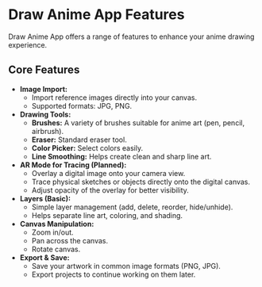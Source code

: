# Draw Anime App Features

Draw Anime App offers a range of features to enhance your anime drawing experience.

## Core Features

*   **Image Import:**
    *   Import reference images directly into your canvas.
    *   Supported formats: JPG, PNG.
*   **Drawing Tools:**
    *   **Brushes:** A variety of brushes suitable for anime art (pen, pencil, airbrush).
    *   **Eraser:** Standard eraser tool.
    *   **Color Picker:** Select colors easily.
    *   **Line Smoothing:** Helps create clean and sharp line art.
*   **AR Mode for Tracing (Planned):**
    *   Overlay a digital image onto your camera view.
    *   Trace physical sketches or objects directly onto the digital canvas.
    *   Adjust opacity of the overlay for better visibility.
*   **Layers (Basic):**
    *   Simple layer management (add, delete, reorder, hide/unhide).
    *   Helps separate line art, coloring, and shading.
*   **Canvas Manipulation:**
    *   Zoom in/out.
    *   Pan across the canvas.
    *   Rotate canvas.
*   **Export & Save:**
    *   Save your artwork in common image formats (PNG, JPG).
    *   Export projects to continue working on them later.
